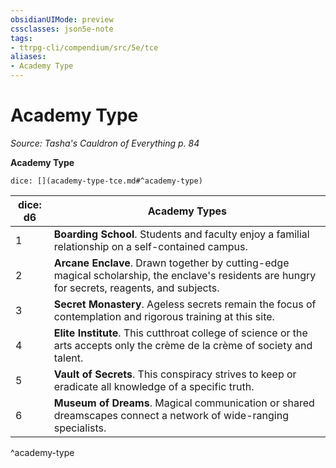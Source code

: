 ```yaml
---
obsidianUIMode: preview
cssclasses: json5e-note
tags:
- ttrpg-cli/compendium/src/5e/tce
aliases:
- Academy Type
---
```

# Academy Type
*Source: Tasha's Cauldron of Everything p. 84* 

**Academy Type**

`dice: [](academy-type-tce.md#^academy-type)`

| dice: d6 | Academy Types |
|----------|---------------|
| 1 | **Boarding School**. Students and faculty enjoy a familial relationship on a self-contained campus. |
| 2 | **Arcane Enclave**. Drawn together by cutting-edge magical scholarship, the enclave's residents are hungry for secrets, reagents, and subjects. |
| 3 | **Secret Monastery**. Ageless secrets remain the focus of contemplation and rigorous training at this site. |
| 4 | **Elite Institute**. This cutthroat college of science or the arts accepts only the crème de la crème of society and talent. |
| 5 | **Vault of Secrets**. This conspiracy strives to keep or eradicate all knowledge of a specific truth. |
| 6 | **Museum of Dreams**. Magical communication or shared dreamscapes connect a network of wide-ranging specialists. |
^academy-type
